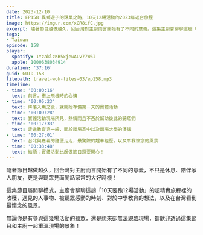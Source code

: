 ```yaml
---
date: 2023-12-10
title: EP158 異鄉遊子的歸巢之路，10天12場活動的2023年返台旅程
image: https://imgur.com/xGR8ifC.jpg
excerpt: 隨著節目越做越久，回台灣對主廚而言開始有了不同的意義。這集主廚會聊聊這趟「10天要跑12場活動」的超精實旅程裡的收穫，遇見的人事物、被聽眾感動的時刻、對於中學教育的想法，以及在台灣看到最懷念的風景。
tags:
- Taiwan
episode: 158
player:
  spotify: 1YzaklzKB5xjewALv77W6I
  apple: 1000638034914
duration: '37:16'
guid: GUID-158
filepath: travel-wok-files-03/ep158.mp3
timeline:
- time: '00:00:16'
  text: 前言，搭上飛機時的心情
- time: '00:05:23'
  text: 降落入境之後，就開始準備第一天的實體活動
- time: '00:09:28'
  text: 實體活動現場所見，熱情而且不吝於幫助彼此的聽眾們
- time: '00:17:33'
  text: 走進教育第一線，關於兩場高中以及兩場大學的演講
- time: '00:27:01'
  text: 台北與嘉義的隨便走走，最驚險的趕車經歷，以及令我懷念的風景
- time: '00:33:48'
  text: 結語：實體活動比起做節目還要開心！
---
```


隨著節目越做越久，回台灣對主廚而言開始有了不同的意義，不只是休息、陪伴家人朋友，更是與聽眾見面閒話家常的大好時機！

這集節目屬閒聊模式，主廚會聊聊這趟「10天要跑12場活動」的超精實旅程裡的收穫，遇見的人事物、被聽眾感動的時刻、對於中學教育的想法，以及在台灣看到最懷念的風景。

無論你是有參與這幾場活動的聽眾，還是想來卻無法親臨現場，都歡迎透過這集節目和主廚一起重溫現場的景象！